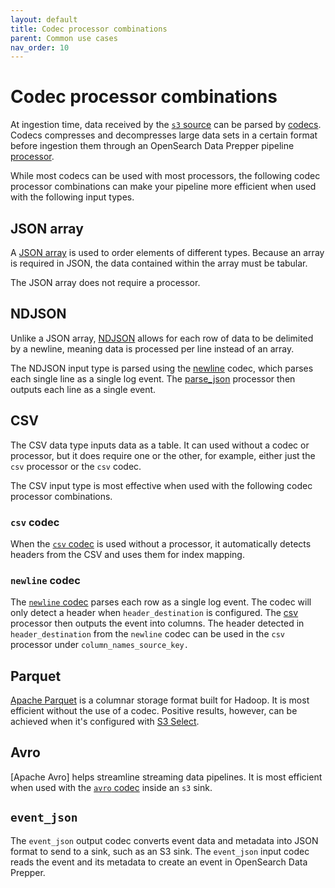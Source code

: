 ```yaml
---
layout: default
title: Codec processor combinations
parent: Common use cases
nav_order: 10
---
```


# Codec processor combinations

At ingestion time, data received by the [`s3` source]({{site.url}}{{site.baseurl}}/data-prepper/pipelines/configuration/sources/s3/) can be parsed by [codecs]({{site.url}}{{site.baseurl}}/data-prepper/pipelines/configuration/sources/s3#codec). Codecs compresses and decompresses large data sets in a certain format before ingestion them through an OpenSearch Data Prepper pipeline [processor]({{site.url}}{{site.baseurl}}/data-prepper/pipelines/configuration/processors/processors/).

While most codecs can be used with most processors, the following codec processor combinations can make your pipeline more efficient when used with the following input types.

## JSON array

A [JSON array](https://json-schema.org/understanding-json-schema/reference/array) is used to order elements of different types. Because an array is required in JSON, the data contained within the array must be tabular.

The JSON array does not require a processor. 

## NDJSON

Unlike a JSON array, [NDJSON](https://www.npmjs.com/package/ndjson) allows for each row of data to be delimited by a newline, meaning data is processed per line instead of an array.

The NDJSON input type is parsed using the [newline]({{site.url}}{{site.baseurl}}/data-prepper/pipelines/configuration/sources/s3#newline-codec) codec, which parses each single line as a single log event. The [parse_json]({{site.url}}{{site.baseurl}}data-prepper/pipelines/configuration/processors/parse-json/) processor then outputs each line as a single event.

## CSV

The CSV data type inputs data as a table. It can used without a codec or processor, but it does require one or the other, for example, either just the `csv` processor or the `csv` codec.

The CSV input type is most effective when used with the following codec processor combinations.

### `csv` codec

When the [`csv` codec]({{site.url}}{{site.baseurl}}/data-prepper/pipelines/configuration/sources/s3#csv-codec) is used without a processor, it automatically detects headers from the CSV and uses them for index mapping.

### `newline` codec 

The [`newline` codec]({{site.url}}{{site.baseurl}}/data-prepper/pipelines/configuration/sources/s3#newline-codec) parses each row as a single log event. The codec will only detect a header when `header_destination` is configured. The [csv]({{site.url}}{{site.baseurl}}/data-prepper/pipelines/configuration/processors/csv/) processor then outputs the event into columns. The header detected in `header_destination` from the `newline` codec can be used in the `csv` processor under `column_names_source_key.`

## Parquet

[Apache Parquet](https://parquet.apache.org/docs/overview/) is a columnar storage format built for Hadoop. It is most efficient without the use of a codec. Positive results, however, can be achieved when it's configured with [S3 Select]({{site.url}}{{site.baseurl}}/data-prepper/pipelines/configuration/sources/s3#using-s3_select-with-the-s3-source).

## Avro

[Apache Avro] helps streamline streaming data pipelines. It is most efficient when used with the [`avro` codec]({{site.url}}{{site.baseurl}}/data-prepper/pipelines/configuration/sinks/s3#avro-codec) inside an `s3` sink.

## `event_json`

The `event_json` output codec converts event data and metadata into JSON format to send to a sink, such as an S3 sink. The `event_json` input codec reads the event and its metadata to create an event in OpenSearch Data Prepper.
